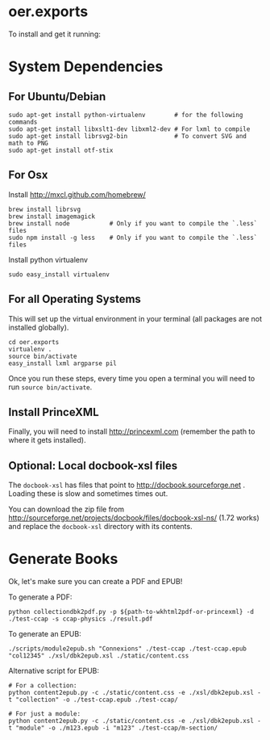 # oer.exports

To install and get it running:

# System Dependencies

## For Ubuntu/Debian

    sudo apt-get install python-virtualenv        # for the following commands
    sudo apt-get install libxslt1-dev libxml2-dev # For lxml to compile
    sudo apt-get install librsvg2-bin             # To convert SVG and math to PNG
    sudo apt-get install otf-stix

## For Osx

Install http://mxcl.github.com/homebrew/

    brew install librsvg
    brew install imagemagick
    brew install node           # Only if you want to compile the `.less` files
    sudo npm install -g less    # Only if you want to compile the `.less` files


Install python virtualenv

    sudo easy_install virtualenv

## For all Operating Systems

This will set up the virtual environment in your terminal (all packages are not installed globally).

    cd oer.exports
    virtualenv .
    source bin/activate
    easy_install lxml argparse pil

Once you run these steps, every time you open a terminal you will need to run `source bin/activate`.

## Install PrinceXML

Finally, you will need to install http://princexml.com (remember the path to where it gets installed).

## Optional: Local docbook-xsl files

The `docbook-xsl` has files that point to http://docbook.sourceforge.net . Loading these is slow and sometimes times out.

You can download the zip file from http://sourceforge.net/projects/docbook/files/docbook-xsl-ns/ (1.72 works) and replace the `docbook-xsl` directory with its contents.


# Generate Books

Ok, let's make sure you can create a PDF and EPUB!

To generate a PDF:

    python collectiondbk2pdf.py -p ${path-to-wkhtml2pdf-or-princexml} -d ./test-ccap -s ccap-physics ./result.pdf

To generate an EPUB:

    ./scripts/module2epub.sh "Connexions" ./test-ccap ./test-ccap.epub "col12345" ./xsl/dbk2epub.xsl ./static/content.css

Alternative script for EPUB:

    # For a collection:
    python content2epub.py -c ./static/content.css -e ./xsl/dbk2epub.xsl -t "collection" -o ./test-ccap.epub ./test-ccap/

    # For just a module:
    python content2epub.py -c ./static/content.css -e ./xsl/dbk2epub.xsl -t "module" -o ./m123.epub -i "m123" ./test-ccap/m-section/
